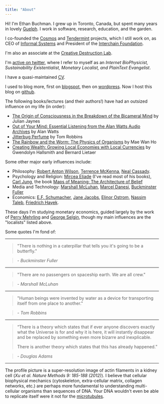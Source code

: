 ```yaml
---
title: "About"
---
```


Hi! I'm Ethan Buchman. I grew up in Toronto, Canada,
but spent many years in lovely [Guelph]. I work in software, research, education, and the garden.

I co-founded the [Cosmos] and [Tendermint] projects, which I still work on,
as CEO of [Informal Systems] and President of the [Interchain Foundation].

I'm also an associate at the [Creative Destruction
Lab](https://www.creativedestructionlab.com/people/ethan-buchman/).

I'm [active on twitter], where I refer to myself as an *Internet BioPhysicist, Sustainability Existentialist, Monetary Localist, and PlainText Evangelist*.

I have a quasi-maintained [CV](https://github.com/ebuchman/resume/blob/master/resume.pdf).

I used to blog more, first on [blogspot](http://easythereentropy.blogspot.com/),
then on [wordpress](https://easythereentropy.wordpress.com/). Now I host this
blog on [github](https://ebuchman.github.io/posts/).

The following books/lectures (and their authors!) have had an outsized influence on my life (in order):

- [The Origin of Consciousness in the Breakdown of the Bicameral Mind] by Julian
  Jaynes
- [Out of Your Mind: Essential Listening from the Alan Watts Audio Archives] by
  Alan Watts
- [Jitterbug Perfume] by Tom Robbins
- [The Rainbow and the Worm: The Physics of Organisms] by Mae Wan Ho
- [Creating Wealth: Growing Local Economies with Local Currencies] by Gwendolyn
  Hallsmith and Bernard Lietaer

Some other major early influences include:

- Philosophy: [Robert Anton Wilson], [Terrence McKenna], [Neal Cassady].
- Psychology and Religion: [Mircea Eliade] \(I've read most of his books), [Carl Jung], 
the book [Maps of Meaning: The Architecture of Belief] 
- Media and Technology: [Marshall McLuhan], [Marcel Danesi], [Buckminster
  Fuller]
- Economics: [E.F. Schumacher], [Jane Jacobs], [Elinor Ostrom], [Nassim Taleb], [Friedrich Hayek].

These days I'm studying monetary economics, guided largely by the work of 
[Perry Mehrling] and [George Selgin], though my main influences are the
"localists" listed above.


Some quotes I'm fond of:

---
> "There is nothing in a caterpillar that tells you it's going to be a butterfly."

> *- Buckminster Fuller*

---

> "There are no passengers on spaceship earth. We are all crew."

> *- Marshall McLuhan*

---

> "Human beings were invented by water as a device for transporting itself from
one place to another."

> *- Tom Robbins*

---

> “There is a theory which states that if ever anyone discovers exactly what the
Universe is for and why it is here, it will instantly disappear and be
replaced by something even more bizarre and inexplicable. 
>
> There is another theory which states that this has already happened.”

> *- Douglas Adams*

---


The profile picture is a super-resolution image of actin filaments in a kidney
cell (*Xu et al. Nature Methods 9: 185-188 (2012)*). I believe that 
cellular biophysical mechanics (cytoskeleton, extra-cellular matrix, collagen networks,
etc.) are perhaps more fundamental to understanding multi-cellular organisms than sequences of DNA.
Your DNA wouldn't even be able to replicate itself were it not for the
[microtubules].

[Cosmos]: https://cosmos.network
[Tendermint]: https://github.com/tendermint/tendermint
[Interchain Foundation]: https://interchain.io/
[Informal Systems]: https://informal.systems/
[The Origin of Consciousness in the Breakdown of the Bicameral Mind]: https://www.julianjaynes.org/resources/books/ooc/
[Out of Your Mind: Essential Listening from the Alan Watts Audio Archives]: https://www.soundstrue.com/products/out-of-your-mind
[Jitterbug Perfume]: https://en.wikipedia.org/wiki/Jitterbug_Perfume
[The Rainbow and the Worm: The Physics of Organisms]: https://www.worldscientific.com/worldscibooks/10.1142/6928
[Creating Wealth: Growing Local Economies with Local Currencies]: https://newsociety.ca/books/c/creating-wealth
[Robert Anton Wilson]: https://en.wikipedia.org/wiki/Robert_Anton_Wilson
[Terrence McKenna]: https://en.wikipedia.org/wiki/Terence_McKenna
[Neal Cassady]: https://en.wikipedia.org/wiki/Neal_Cassady
[Mircea Eliade]: https://en.wikipedia.org/wiki/Mircea_Eliade
[Carl Jung]: https://en.wikipedia.org/wiki/Carl_Jung
[Maps of Meaning: The Architecture of Belief]: https://www.jordanbpeterson.com/maps-of-meaning/
[Perry Mehrling]: http://sites.bu.edu/perry/
[George Selgin]: https://en.wikipedia.org/wiki/George_Selgin
[E.F. Schumacher]: https://en.wikipedia.org/wiki/E._F._Schumacher
[Jane Jacobs]: https://en.wikipedia.org/wiki/Jane_Jacobs
[Elinor Ostrom]: https://en.wikipedia.org/wiki/Elinor_Ostrom
[Nassim Taleb]: https://en.wikipedia.org/wiki/Nassim_Nicholas_Taleb
[Friedrich Hayek]: https://en.wikipedia.org/wiki/Friedrich_Hayek
[active on twitter]: https://twitter.com/buchmanster
[Marshall McLuhan]: https://en.wikipedia.org/wiki/Marshall_McLuhan
[Marcel Danesi]: https://en.wikipedia.org/wiki/Marcel_Danesi
[Guelph]: https://en.wikipedia.org/wiki/Guelph
[Buckminster Fuller]: https://en.wikipedia.org/wiki/Buckminster_Fuller
[microtubules]: https://en.wikipedia.org/wiki/Microtubule
